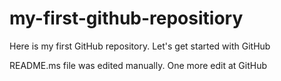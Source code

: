 # my-first-github-repositiory
Here is my first GitHub repository. Let's get started with GitHub

README.ms file was edited manually. One more edit at GitHub
